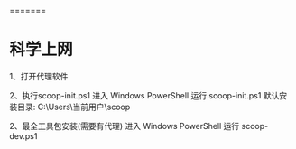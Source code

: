 =======
# 科学上网

1、打开代理软件

2、执行scoop-init.ps1
进入 Windows PowerShell 运行 scoop-init.ps1
默认安装目录: C:\Users\当前用户\scoop

2、最全工具包安装(需要有代理)
进入 Windows PowerShell 运行  scoop-dev.ps1

